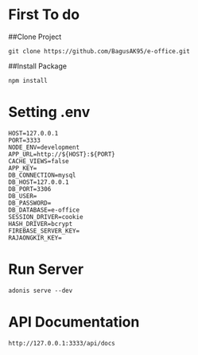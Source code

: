 # First To do
##Clone Project
```
git clone https://github.com/BagusAK95/e-office.git
```

##Install Package
```
npm install
```

# Setting .env
```
HOST=127.0.0.1
PORT=3333
NODE_ENV=development
APP_URL=http://${HOST}:${PORT}
CACHE_VIEWS=false
APP_KEY=
DB_CONNECTION=mysql
DB_HOST=127.0.0.1
DB_PORT=3306
DB_USER=
DB_PASSWORD=
DB_DATABASE=e-office
SESSION_DRIVER=cookie
HASH_DRIVER=bcrypt
FIREBASE_SERVER_KEY=
RAJAONGKIR_KEY=
```

# Run Server
```
adonis serve --dev
```

# API Documentation
```
http://127.0.0.1:3333/api/docs
```